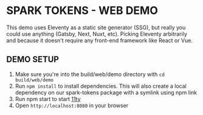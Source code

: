 # SPARK TOKENS - WEB DEMO

This demo uses Eleventy as a static site generator (SSG), but really you could use anything (Gatsby, Next, Nuxt, etc). Picking Eleventy arbitrarily and because it doesn't require any front-end framework like React or Vue.

## DEMO SETUP

1. Make sure you're into the build/web/demo directory with `cd build/web/demo`
2. Run `npm install` to install dependencies. This will also create a local dependency on our spark-tokens package with a symlink using npm link
3. Run npm start to start [11ty](https://www.11ty.dev/)
4. Open `http://localhost:8080` in your browser
